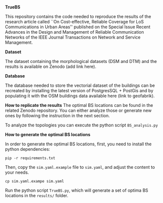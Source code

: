 **TrueBS**

This repository contains the code needed to reproduce the results of the research article called ``On Cost-effective, Reliable Coverage for LoS Communications in Urban Areas''
published on the Special Issue Recent Advances in the Design and Management of Reliable Communication Networks of the IEEE Journal Transactions on Network and Service Management.

**Dataset**

The dataset containing the morphological datasets (DSM and DTM) and the results is available on Zenodo (add link here).

**Database**

The database needed to store the vectorial dataset of the buildings can be recreated by installing the latest version of PostgresSQL + PostGis and by populating it with the OSM buildings data available here (link to geofabrik).

**How to replicate the results**
The optimal BS locations can be found in the related Zenodo repository. You can either analyze those or generate new ones by following the instruction in the next section.

To analyze the topologies you can execute the python script `BS_analysis.py`

**How to generate the optimal BS locations**

In order to generate the optimal BS locations, first, you need to install the python dependencies:

```
pip -r requirements.txt
```

Then, copy the `sim.yaml.example` file to `sim.yaml`, and adjust the content to your needs.

```
cp sim.yaml.exampe sim.yaml
```

Run the python script `TrueBS.py`, which will generate a set of optima BS locations in the `results/` folder.
